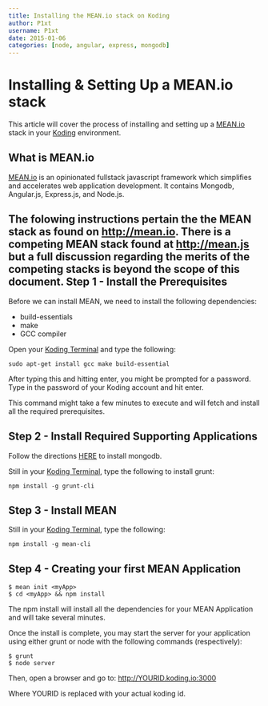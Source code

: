 ```yaml
---
title: Installing the MEAN.io stack on Koding
author: P1xt
username: P1xt
date: 2015-01-06
categories: [node, angular, express, mongodb]
---
```


# Installing & Setting Up a MEAN.io stack

This article will cover the process of installing and setting up a [MEAN.io](http://mean.io) stack in your [Koding](https://koding.com) environment.

What is MEAN.io
---------------

[MEAN.io](http://mean.io/) is an opinionated fullstack javascript framework which simplifies and accelerates web application development.
It contains Mongodb, Angular.js, Express.js, and Node.js.

The folowing instructions pertain the the MEAN stack as found on http://mean.io. There is a competing MEAN stack found at http://mean.js but a full discussion regarding the merits of the competing stacks is beyond the scope of this document.
Step 1 - Install the Prerequisites
----------------------------------

Before we can install MEAN, we need to install the following dependencies:

 - build-essentials
 - make
 - GCC compiler

Open your [Koding Terminal](https://koding.com/Terminal) and type the following:


    sudo apt-get install gcc make build-essential


After typing this and hitting enter, you might be prompted for a password. Type in the password of your Koding account and hit enter.

This command might take a few minutes to execute and will fetch and install all the required prerequisites.

Step 2 - Install Required Supporting Applications
-------------------------------------------------

Follow the directions [HERE](http://learn.koding.com/guides/install-mongodb/) to install mongodb.

Still in your [Koding Terminal](https://koding.com/Terminal), type the following to install grunt:

    npm install -g grunt-cli

Step 3 - Install MEAN
------------------------------

Still in your [Koding Terminal](https://koding.com/Terminal), type the following:

    npm install -g mean-cli

Step 4 - Creating your first MEAN Application
---------------------------------------------

    $ mean init <myApp>
    $ cd <myApp> && npm install

The npm install will install all the dependencies for your MEAN Application and will take several minutes. 

Once the install is complete, you may start the server for your application using either grunt or node with the following commands (respectively):

    $ grunt
    $ node server

Then, open a browser and go to:
  http://YOURID.koding.io:3000
  
Where YOURID is replaced with your actual koding id.
